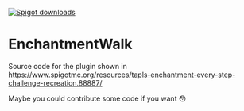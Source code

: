 [![Spigot downloads](https://img.shields.io/spiget/downloads/88887?color=yellow&label=Spigot%20downloads)](https://www.spigotmc.org/resources/tapls-enchantment-every-step-challenge-recreation.88887/)

# EnchantmentWalk

Source code for the plugin shown in https://www.spigotmc.org/resources/tapls-enchantment-every-step-challenge-recreation.88887/

Maybe you could contribute some code if you want :flushed:
